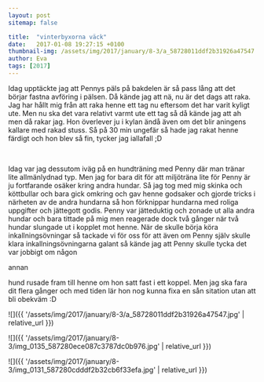 ```yaml
---
layout: post
sitemap: false

title:  "vinterbyxorna väck"
date:   2017-01-08 19:27:15 +0100
thumbnail-img: /assets/img/2017/january/8-3/a_58728011ddf2b31926a47547.jpg
author: Eva
tags: [2017]
---
```


Idag upptäckte jag att Pennys päls på bakdelen är så pass lång att det börjar fastna avföring i pälsen. Då kände jag att nä, nu är det dags att raka. Jag har hållt mig från att raka henne ett tag nu eftersom det har varit kyligt ute. Men nu ska det vara relativt varmt ute ett tag så då kände jag att ah men då rakar jag. Hon överlever ju i kylan ändå även om det blir aningens kallare med rakad stuss. Så på 30 min ungefär så hade jag rakat henne färdigt och hon blev så fin, tycker jag iallafall ;D 




 




Idag var jag dessutom iväg på en hundträning med Penny där man tränar lite allmänlydnad typ. Men jag for bara dit för att miljöträna lite för Penny är ju fortfarande osäker kring andra hundar. Så jag tog med mig skinka och köttbullar och bara gick omkring och gav henne godsaker och gjorde tricks i närheten av de andra hundarna så hon förknippar hundarna med roliga uppgifter och jättegott godis. Penny var jätteduktig och zonade ut alla andra hundar och bara tittade på mig men reagerade dock två gånger när två hundar slungade ut i kopplet mot henne. När de skulle börja köra inkallningsövningar så tackade vi för oss för att även om Penny själv skulle klara inkallningsövningarna galant så kände jag att Penny skulle tycka det var jobbigt om någon 

annan

 hund rusade fram till henne om hon satt fast i ett koppel. Men jag ska fara dit flera gånger och med tiden lär hon nog kunna fixa en sån sitation utan att bli obekväm :D

![]({{ '/assets/img/2017/january/8-3/a_58728011ddf2b31926a47547.jpg'  | relative_url }})

![]({{ '/assets/img/2017/january/8-3/img_0135_587280ece087c3787dc0b976.jpg'  | relative_url }})

![]({{ '/assets/img/2017/january/8-3/img_0131_587280cdddf2b32cb6f33efa.jpg'  | relative_url }})

